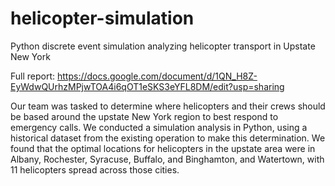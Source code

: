 # helicopter-simulation
Python discrete event simulation analyzing helicopter transport in Upstate New York

Full report: https://docs.google.com/document/d/1QN_H8Z-EyWdwQUrhzMPjwTOA4i6qOT1eSKS3eYFL8DM/edit?usp=sharing 

Our team was tasked to determine where helicopters and their crews should be based around the upstate New York region to best respond to emergency calls. We conducted a simulation analysis in Python, using a historical dataset from the existing operation to make this determination. We found that the optimal locations for helicopters in the upstate area were in Albany, Rochester, Syracuse, Buffalo, and Binghamton, and Watertown, with 11 helicopters spread across those cities. 
